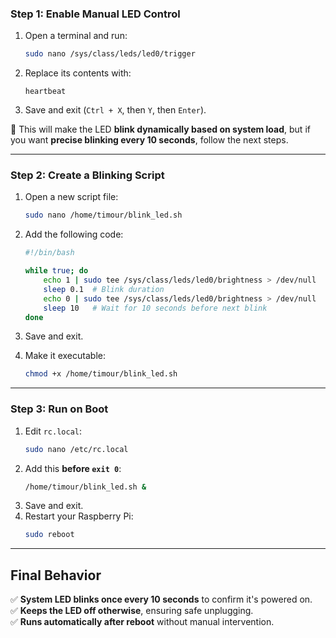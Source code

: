 ### **Step 1: Enable Manual LED Control**
1. Open a terminal and run:
   ```bash
   sudo nano /sys/class/leds/led0/trigger
   ```
2. Replace its contents with:
   ```plaintext
   heartbeat
   ```
3. Save and exit (`Ctrl + X`, then `Y`, then `Enter`).

🔹 This will make the LED **blink dynamically based on system load**, but if you want **precise blinking every 10 seconds**, follow the next steps.

---

### **Step 2: Create a Blinking Script**
1. Open a new script file:
   ```bash
   sudo nano /home/timour/blink_led.sh
   ```
2. Add the following code:
   ```bash
   #!/bin/bash

   while true; do
       echo 1 | sudo tee /sys/class/leds/led0/brightness > /dev/null
       sleep 0.1  # Blink duration
       echo 0 | sudo tee /sys/class/leds/led0/brightness > /dev/null
       sleep 10   # Wait for 10 seconds before next blink
   done
   ```

3. Save and exit.
4. Make it executable:
   ```bash
   chmod +x /home/timour/blink_led.sh
   ```

---

### **Step 3: Run on Boot**
1. Edit `rc.local`:
   ```bash
   sudo nano /etc/rc.local
   ```
2. Add this **before `exit 0`**:
   ```bash
   /home/timour/blink_led.sh &
   ```
3. Save and exit.
4. Restart your Raspberry Pi:
   ```bash
   sudo reboot
   ```

---

## **Final Behavior**
✅ **System LED blinks once every 10 seconds** to confirm it's powered on.  
✅ **Keeps the LED off otherwise**, ensuring safe unplugging.  
✅ **Runs automatically after reboot** without manual intervention.  
